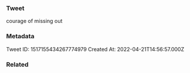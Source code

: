 ### Tweet
courage of missing out

### Metadata
Tweet ID: 1517155434267774979
Created At: 2022-04-21T14:56:57.000Z

### Related

